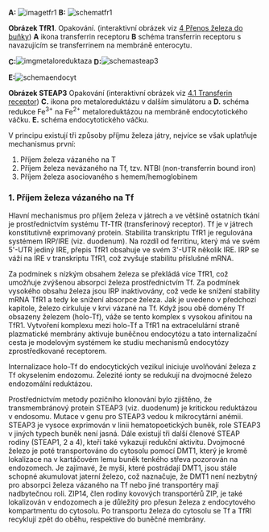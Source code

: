 <style>
img[alt^="schemaendocyt"] {max-width:270px;}
</style>

<div class="w3-row">
<div class="w3-half w3-center">

**A:** ![imagetfr1](imgtfr1.png) 
**B:** ![schematfr1](schematfr1.png)

**Obrázek TfR1**. Opakování. (interaktivní obrázek viz [4 Přenos železa do buňky](#iron4.md)) **A** ikona transferrin receptoru
**B** schéma transferrin receptoru s navazujícím se transferrinem na membráně enterocytu.

<b style="vertical-align:middle;">C:</b>![imgmetaloreduktaza](imgmetaloreduktaza.png)
<b style="vertical-align:middle;">D:</b>![schemasteap3](schemasteap3.png)

<b style="vertical-align:top;">E:</b>![schemaendocyt](schemaendocyt.png)

**Obrázek STEAP3** Opakování (interaktivní obrázek viz [4.1 Transferin receptor](#iron41.md)) **C.** ikona pro metaloreduktázu v dalším simulátoru a
**D.** schéma redukce Fe<sup>3+</sup> na Fe<sup>2+</sup> metaloreduktázou na membráně endocytotického váčku.
**E.** schéma endocytotického váčku.

</div>
<div class="w3-half w3-justify">

V principu existují tři způsoby příjmu železa játry, nejvíce se však uplatňuje mechanismus první:

 1. Příjem železa vázaného na T
 2. Příjem železa nevázaného na Tf, tzv. NTBI (non-transferrin bound iron)
 3. Příjem železa asociovaného s hemem/hemoglobinem

### 1. Příjem železa vázaného na Tf

Hlavní mechanismus pro příjem železa v játrech a ve většině ostatních tkání je prostřednictvím systému Tf-TfR (transferinový receptor). Tf je v játrech konstitutivně exprimovaný protein. Stabilita transkriptu TfR1 je regulována systémem IRP/IRE (viz. duodenum). Na rozdíl od ferritinu, který má ve svém 5'-UTR jediný IRE, přepis TfR1 obsahuje ve svém 3'-UTR několik IRE. IRP se váží na IRE v transkriptu TfR1, což zvyšuje stabilitu příslušné mRNA. 

Za podmínek s nízkým obsahem železa se překládá více TfR1, což umožňuje zvýšenou absorpci železa prostřednictvím Tf. Za podmínek vysokého obsahu železa jsou IRP inaktivovány, což vede ke snížení stability mRNA TfR1 a tedy ke snížení absorpce železa. Jak je uvedeno v předchozí kapitole, železo cirkuluje v krvi vázané na Tf. Když jsou obě domény Tf obsazeny železem (holo-Tf), váže se tento komplex s vysokou afinitou na TfR1. Vytvoření komplexu mezi holo-Tf a TfR1 na extracelulární straně plazmatické membrány aktivuje buněčnou endocytózu a tato internalizační cesta je modelovým systémem ke studiu mechanismů endocytózy zprostředkované receptorem. 

Internalizace holo-Tf do endocytických vezikul iniciuje uvolňování železa z Tf okyselením endozomu. Železité ionty se redukují na dvojmocné železo endozomální reduktázou. 

Prostřednictvím metody pozičního klonování bylo zjištěno, že transmembránový protein STEAP3 (viz. duodenum) je kritickou reduktázou v endosomu. Mutace v genu pro STEAP3 vedou k mikrocytární anémii. STEAP3 je vysoce exprimován v linii hematopoetických buněk, role STEAP3 v jiných typech buněk není jasná. Dále existují tři další členové STEAP rodiny (STEAP1, 2 a 4), kteří také vykazují redukční aktivitu. Dvojmocné železo je poté transportováno do cytosolu pomocí DMT1, který je kromě lokalizace na v kartáčovém lemu buněk tenkého střeva pozorován na endozomech. Je zajímavé, že myši, které postrádají DMT1, jsou stále schopné akumulovat jaterní železo, což naznačuje, že DMT1 není nezbytný pro absorpci železa vázaného na Tf nebo jiné transportéry mají nadbytečnou roli. ZIP14, člen rodiny kovových transportérů ZIP, je také lokalizován v endozomech a je důležitý pro přesun železa z endocytového kompartmentu do cytosolu. Po transportu železa do cytosolu se Tf a TfRl recyklují zpět do oběhu, respektive do buněčné membrány.

</div>
</div>


